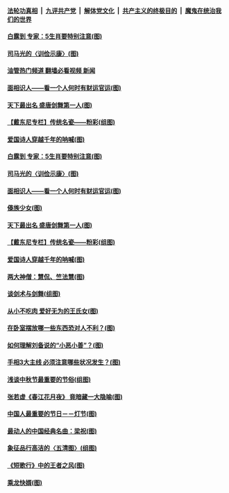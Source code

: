 ####  [法轮功真相](../../../../basic/blob/master/README.md?t=09061731) &nbsp;|&nbsp; [九评共产党](../../../../9ping.md/blob/master/README.md?t=09061731) &nbsp;|&nbsp; [解体党文化](../../../../jtdwh.md/blob/master/README.md?t=09061731)  &nbsp;|&nbsp; [共产主义的终极目的](../../../../gczydzjmd.md/blob/master/README.md?t=09061731) &nbsp;|&nbsp; [魔鬼在统治我们的世界](../../../../mgztzwmdsj.md/blob/master/README.md?t=09061731) 

#### [白露到 专家：5生肖要特别注意(图)](../pages/p7/1016030.md?t=09061731) 

#### [司马光的〈训俭示康〉(图)](../pages/p7/1014861.md?t=09061731) 

#### [油管热门频道 翻墙必看视频 新闻](http://45.76.130.85:81/youtube.html?09061731)

#### [面相识人——看一个人何时有财运官运(图)](../pages/p7/1013353.md?t=09061731) 

#### [天下最出名 盛唐剑舞第一人(图)](../pages/p7/1015813.md?t=09061731) 

#### [【戴东尼专栏】传统名瓷——粉彩(组图)](../pages/p7/1009832.md?t=09061731) 

#### [爱国诗人穿越千年的呐喊(图)](../pages/p7/1015850.md?t=09061731) 

#### [白露到 专家：5生肖要特别注意(图)](../pages/p7/1016030.md?t=09061731) 

#### [司马光的〈训俭示康〉(图)](../pages/p7/1014861.md?t=09061731) 

#### [面相识人——看一个人何时有财运官运(图)](../pages/p7/1013353.md?t=09061731) 

#### [傣族少女(图)](../pages/p7/1015582.md?t=09061731) 

#### [天下最出名 盛唐剑舞第一人(图)](../pages/p7/1015813.md?t=09061731) 

#### [【戴东尼专栏】传统名瓷——粉彩(组图)](../pages/p7/1009832.md?t=09061731) 

#### [爱国诗人穿越千年的呐喊(图)](../pages/p7/1015850.md?t=09061731) 

#### [两大神僧：慧侃、竺法慧(图)](../pages/p7/1015873.md?t=09061731) 

#### [谈剑术与剑舞(组图)](../pages/p7/1015805.md?t=09061731) 

#### [从小不吃肉 爱好无为的王氏女(图)](../pages/p7/1015229.md?t=09061731) 

#### [在卧室摆放哪一些东西恐对人不利？(图)](../pages/p7/1013354.md?t=09061731) 

#### [如何理解刘备说的“小恶小善”？(图)](../pages/p7/1015458.md?t=09061731) 

#### [手相3大主线 必须注意哪些状况发生？(图)](../pages/p7/1015708.md?t=09061731) 

#### [浅谈中秋节最重要的节俗(组图)](../pages/p7/1014818.md?t=09061731) 

#### [张若虚《春江花月夜》 竟暗藏一大隐喻(图)](../pages/p7/1015721.md?t=09061731) 

#### [中国人最重要的节日－－灯节(图)](../pages/p7/1015580.md?t=09061731) 

#### [最动人的中国经典名曲：梁祝(图)](../pages/p7/1015366.md?t=09061731) 

#### [象征品行高洁的〈五清图〉(组图)](../pages/p7/1014863.md?t=09061731) 

#### [《短歌行》中的王者之风(图)](../pages/p7/1015455.md?t=09061731) 

#### [乘龙快婿(图)](../pages/p7/1015522.md?t=09061731) 

<img src='http://gfw-breaker.win/goodnews/indexes/p7.md' width='0px' height='0px'/>
